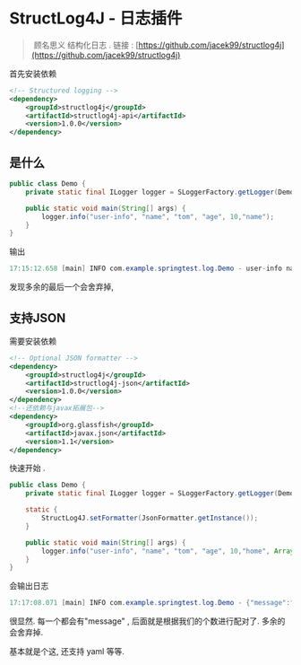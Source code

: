 # StructLog4J  - 日志插件

> ​	顾名思义 结构化日志  .  链接 : [https://github.com/jacek99/structlog4j](https://github.com/jacek99/structlog4j)

首先安装依赖 

```xml
<!-- Structured logging -->
<dependency>
    <groupId>structlog4j</groupId>
    <artifactId>structlog4j-api</artifactId>
    <version>1.0.0</version>
</dependency>
```

## 是什么

```java
public class Demo {
    private static final ILogger logger = SLoggerFactory.getLogger(Demo.class);

    public static void main(String[] args) {
        logger.info("user-info", "name", "tom", "age", 10,"name");
    }
}
```

输出

```java
17:15:12.658 [main] INFO com.example.springtest.log.Demo - user-info name=tom age=10
```

发现多余的最后一个会舍弃掉, 

## 支持JSON 

需要安装依赖 

```xml
<!-- Optional JSON formatter -->
<dependency>
    <groupId>structlog4j</groupId>
    <artifactId>structlog4j-json</artifactId>
    <version>1.0.0</version>
</dependency>
<!--还依赖与javax拓展包-->
<dependency>
    <groupId>org.glassfish</groupId>
    <artifactId>javax.json</artifactId>
    <version>1.1</version>
</dependency>
```

快速开始 . 

```java
public class Demo {
    private static final ILogger logger = SLoggerFactory.getLogger(Demo.class);

    static {
        StructLog4J.setFormatter(JsonFormatter.getInstance());
    }

    public static void main(String[] args) {
        logger.info("user-info", "name", "tom", "age", 10,"home", Arrays.asList("上海","北京"));
    }
}
```

会输出日志 

```java
17:17:08.071 [main] INFO com.example.springtest.log.Demo - {"message":"user-info","name":"tom","age":10,"home":"[上海, 北京]"}
```

很显然. 每一个都会有"message" , 后面就是根据我们的个数进行配对了.  多余的会舍弃掉. 

基本就是个这,  还支持 yaml 等等. 



